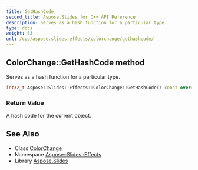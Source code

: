 ```yaml
---
title: GetHashCode
second_title: Aspose.Slides for C++ API Reference
description: Serves as a hash function for a particular type.
type: docs
weight: 53
url: /cpp/aspose.slides.effects/colorchange/gethashcode/
---
```

## ColorChange::GetHashCode method


Serves as a hash function for a particular type.

```cpp
int32_t Aspose::Slides::Effects::ColorChange::GetHashCode() const override
```


### Return Value

A hash code for the current object.

## See Also

* Class [ColorChange](../)
* Namespace [Aspose::Slides::Effects](../../)
* Library [Aspose.Slides](../../../)
